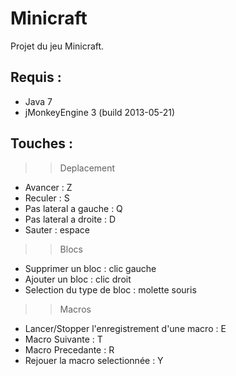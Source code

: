 Minicraft
=========

Projet du jeu Minicraft.

Requis :
--------
* Java 7
* jMonkeyEngine 3 (build 2013-05-21)

Touches :
---------
>>Deplacement
* Avancer : Z
* Reculer : S
* Pas lateral a gauche : Q
* Pas lateral a droite : D
* Sauter : espace

>>Blocs
* Supprimer un bloc : clic gauche
* Ajouter un bloc : clic droit
* Selection du type de bloc : molette souris

>>Macros
* Lancer/Stopper l'enregistrement d'une macro : E
* Macro Suivante : T
* Macro Precedante : R
* Rejouer la macro selectionnée : Y
